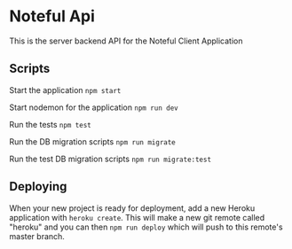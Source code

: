 # Noteful Api

This is the server backend API for the Noteful Client Application

## Scripts

Start the application `npm start`

Start nodemon for the application `npm run dev`

Run the tests `npm test`

Run the DB migration scripts `npm run migrate`

Run the test DB migration scripts `npm run migrate:test`

## Deploying

When your new project is ready for deployment, add a new Heroku application with `heroku create`. This will make a new git remote called "heroku" and you can then `npm run deploy` which will push to this remote's master branch.